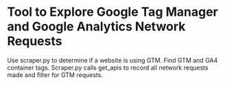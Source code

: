 # Tool to Explore Google Tag Manager and Google Analytics Network Requests

Use scraper.py to determine if a website is using GTM. Find GTM and GA4 container tags. Scraper.py calls get_apis to record all network requests made and filter for GTM requests. 
